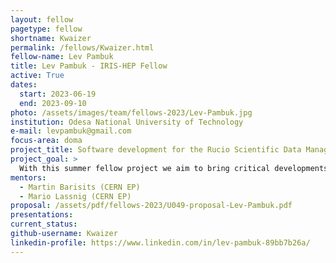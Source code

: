 ```yaml
---
layout: fellow
pagetype: fellow
shortname: Kwaizer
permalink: /fellows/Kwaizer.html
fellow-name: Lev Pambuk
title: Lev Pambuk - IRIS-HEP Fellow
active: True
dates:
  start: 2023-06-19
  end: 2023-09-10
photo: /assets/images/team/fellows-2023/Lev-Pambuk.jpg
institution: Odesa National University of Technology
e-mail: levpambuk@gmail.com
focus-area: doma
project_title: Software development for the Rucio Scientific Data Management system
project_goal: >
  With this summer fellow project we aim to bring critical developments to the common parts of Rucio, shared by many communities and experiments.
mentors:
  - Martin Barisits (CERN EP)
  - Mario Lassnig (CERN EP)
proposal: /assets/pdf/fellows-2023/U049-proposal-Lev-Pambuk.pdf
presentations:
current_status:
github-username: Kwaizer
linkedin-profile: https://www.linkedin.com/in/lev-pambuk-89bb7b26a/
---
```

